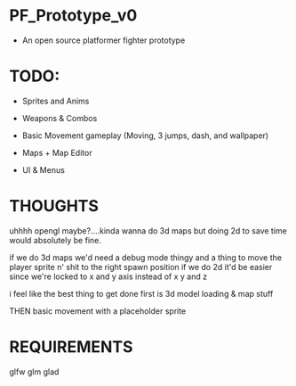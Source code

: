 # PF_Prototype_v0

* An open source platformer fighter prototype

# TODO:

* Sprites and Anims

* Weapons & Combos

* Basic Movement gameplay (Moving, 3 jumps, dash, and wallpaper)

* Maps + Map Editor

* UI & Menus


# THOUGHTS

uhhhh opengl maybe?....kinda wanna do 3d maps but doing 2d to save time would absolutely be fine.

if we do 3d maps we'd need a debug mode thingy and a thing to move the player sprite n' shit to the right spawn position if we do 2d it'd be easier since we're locked to x and y axis instead of x y and z

i feel like the best thing to get done first is 3d model loading & map stuff

THEN basic movement with a placeholder sprite


# REQUIREMENTS

glfw glm glad